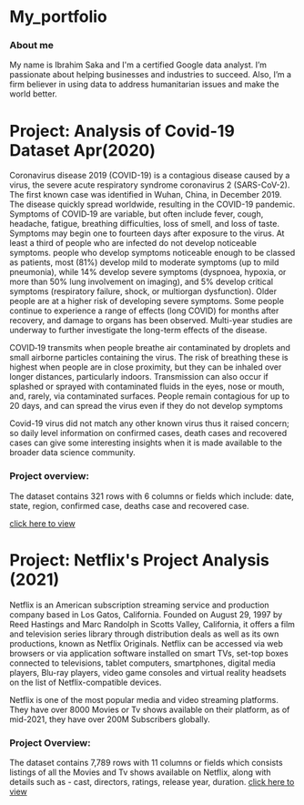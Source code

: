 # My_portfolio

### About me
My name is Ibrahim Saka and I'm a certified Google data analyst. I’m passionate about helping businesses and industries to succeed. Also, I’m a firm believer in using data to address humanitarian issues and make the world better.

# Project: Analysis of Covid-19 Dataset Apr(2020)
Coronavirus disease 2019 (COVID-19) is a contagious disease caused by a virus, the severe acute respiratory syndrome coronavirus 2 (SARS-CoV-2). The first known case was identified in Wuhan, China, in December 2019. The disease quickly spread worldwide, resulting in the COVID-19 pandemic. Symptoms of COVID‑19 are variable, but often include fever, cough, headache, fatigue, breathing difficulties, loss of smell, and loss of taste. Symptoms may begin one to fourteen days after exposure to the virus. At least a third of people who are infected do not develop noticeable symptoms. people who develop symptoms noticeable enough to be classed as patients, most (81%) develop mild to moderate symptoms (up to mild pneumonia), while 14% develop severe symptoms (dyspnoea, hypoxia, or more than 50% lung involvement on imaging), and 5% develop critical symptoms (respiratory failure, shock, or multiorgan dysfunction). Older people are at a higher risk of developing severe symptoms. Some people continue to experience a range of effects (long COVID) for months after recovery, and damage to organs has been observed. Multi-year studies are underway to further investigate the long-term effects of the disease.

COVID‑19 transmits when people breathe air contaminated by droplets and small airborne particles containing the virus. The risk of breathing these is highest when people are in close proximity, but they can be inhaled over longer distances, particularly indoors. Transmission can also occur if splashed or sprayed with contaminated fluids in the eyes, nose or mouth, and, rarely, via contaminated surfaces. People remain contagious for up to 20 days, and can spread the virus even if they do not develop symptoms

Covid-19 virus did not match any other known virus thus it raised concern; so daily level information on confirmed cases, death cases and recovered cases can give some interesting insights when it is made available to the broader data science community.

### Project overview:
The dataset contains 321 rows with 6 columns or fields which include: date, state, region, confirmed case, deaths case and recovered case.

[click here to view](https://github.com/Hiibee/Covid-19_Project)


# Project: Netflix's Project Analysis (2021)
Netflix is an American subscription streaming service and production company based in Los Gatos, California. Founded on August 29, 1997 by Reed Hastings and Marc Randolph in Scotts Valley, California, it offers a film and television series library through distribution deals as well as its own productions, known as Netflix Originals. Netflix can be accessed via web browsers or via application software installed on smart TVs, set-top boxes connected to televisions, tablet computers, smartphones, digital media players, Blu-ray players, video game consoles and virtual reality headsets on the list of Netflix-compatible devices.

Netflix is one of the most popular media and video streaming platforms. They have over 8000 Movies or Tv shows available on their platform, as of mid-2021, they have over 200M Subscribers globally.

### Project Overview:
The dataset contains 7,789 rows with 11 columns or fields which consists listings of all the Movies and Tv shows available on Netflix, along with details such as - cast, directors, ratings, release year, duration. [click here to view](https://github.com/Hiibee/An-Analysis-of-Netflix-s-Most-Streamed-TV)



